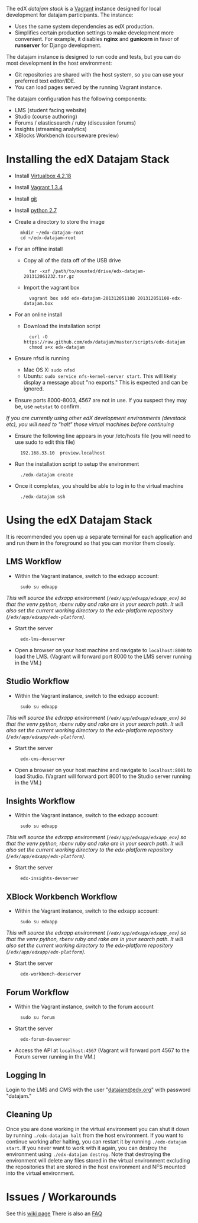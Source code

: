 The edX *datajam stack* is a [Vagrant](http://www.vagrantup.com/about.html) instance designed for local development for datajam participants.  The instance:

* Uses the same system dependencies as edX production.
* Simplifies certain production settings to make development more convenient.  For example, it disables **nginx** and **gunicorn** in favor of **runserver** for Django development.

The datajam instance is designed to run code and tests, but you can do most development in the host environment:

* Git repositories are shared with the host system, so you can use your preferred text editor/IDE.
* You can load pages served by the running Vagrant instance.

The datajam configuration has the following components:
* LMS (student facing website)
* Studio (course authoring)
* Forums / elasticsearch / ruby (discussion forums)
* Insights (streaming analytics)
* XBlocks Workbench (courseware preview)

# Installing the edX Datajam Stack

* Install [Virtualbox 4.2.18](https://www.virtualbox.org/wiki/Download_Old_Builds_4_2)
* Install [Vagrant 1.3.4](https://github.com/edx/configuration/wiki/Installing-Vagrant)
* Install [git](http://git-scm.com/downloads)
* Install [python 2.7](http://www.python.org/download/releases/2.7/)
* Create a directory to store the image

        mkdir ~/edx-datajam-root
        cd ~/edx-datajam-root

* For an offline install
    * Copy all of the data off of the USB drive

            tar -xzf /path/to/mounted/drive/edx-datajam-201312061232.tar.gz

    * Import the vagrant box

            vagrant box add edx-datajam-201312051108 201312051108-edx-datajam.box

* For an online install

    * Download the installation script
    
            curl -O https://raw.github.com/edx/datajam/master/scripts/edx-datajam
            chmod a+x edx-datajam

* Ensure nfsd is running
    * Mac OS X: `sudo nfsd`
    * Ubuntu: `sudo service nfs-kernel-server start`.  This will likely display a message about "no exports."  This is expected and can be ignored.

* Ensure ports 8000-8003, 4567 are not in use.  If you suspect they may be, use `netstat` to confirm.

*If you are currently using other edX development environments (devstack etc), you will need to "halt" those virtual machines before continuing*

* Ensure the following line appears in your /etc/hosts file (you will need to use sudo to edit this file)

        192.168.33.10  preview.localhost

* Run the installation script to setup the environment

        ./edx-datajam create

* Once it completes, you should be able to log in to the virtual machine

        ./edx-datajam ssh


# Using the edX Datajam Stack

It is recommended you open up a separate terminal for each application and and run them in the foreground so that you can monitor them closely.

## LMS Workflow

* Within the Vagrant instance, switch to the edxapp account:

        sudo su edxapp

*This will source the edxapp environment (`/edx/app/edxapp/edxapp_env`) so that the venv python, rbenv ruby and rake are in your search path.  It will also set the current working directory to the edx-platform repository (`/edx/app/edxapp/edx-platform`).*

* Start the server

        edx-lms-devserver

* Open a browser on your host machine and navigate to ``localhost:8000`` to load the LMS.  (Vagrant will forward port 8000 to the LMS server running in the VM.)

## Studio Workflow

* Within the Vagrant instance, switch to the edxapp account:

        sudo su edxapp

*This will source the edxapp environment (`/edx/app/edxapp/edxapp_env`) so that the venv python, rbenv ruby and rake are in your search path.  It will also set the current working directory to the edx-platform repository (`/edx/app/edxapp/edx-platform`).*

* Start the server

        edx-cms-devserver

* Open a browser on your host machine and navigate to ``localhost:8001`` to load Studio.  (Vagrant will forward port 8001 to the Studio server running in the VM.)


## Insights Workflow

* Within the Vagrant instance, switch to the edxapp account:

        sudo su edxapp

*This will source the edxapp environment (`/edx/app/edxapp/edxapp_env`) so that the venv python, rbenv ruby and rake are in your search path.  It will also set the current working directory to the edx-platform repository (`/edx/app/edxapp/edx-platform`).*

* Start the server

        edx-insights-devserver


## XBlock Workbench Workflow

* Within the Vagrant instance, switch to the edxapp account:

        sudo su edxapp

*This will source the edxapp environment (`/edx/app/edxapp/edxapp_env`) so that the venv python, rbenv ruby and rake are in your search path.  It will also set the current working directory to the edx-platform repository (`/edx/app/edxapp/edx-platform`).*

* Start the server

        edx-workbench-devserver


## Forum Workflow

* Within the Vagrant instance, switch to the forum account

        sudo su forum

* Start the server

        edx-forum-devserver

* Access the API at ``localhost:4567`` (Vagrant will forward port 4567 to the Forum server running in the VM.)

## Logging In

Login to the LMS and CMS with the user "datajam@edx.org" with password "datajam."

## Cleaning Up

Once you are done working in the virtual environment you can shut it down by running `./edx-datajam halt` from the host environment.  If you want to continue working after halting, you can restart it by running `./edx-datajam start`.  If you never want to work with it again, you can destroy the environment using `./edx-datajam destroy`.  Note that destroying the environment will delete any files stored in the virtual environment excluding the repositories that are stored in the host environment and NFS mounted into the virtual environment.

# Issues / Workarounds

See this [wiki page](https://github.com/edx/datajam/wiki/Workarounds-for-Issues)
There is also an [FAQ](https://github.com/edx/datajam/wiki/Tips-and-FAQ)
